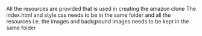 All the resources are provided that is used in creating the amazon clone 
The index.html and style.css needs to be in the same folder 
and all the resources i.e. the images and background images needs to be kept in the same folder 
